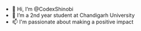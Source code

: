 - 👋 Hi, I’m @CodexShinobi
- 👀 I’m a 2nd year student at Chandigarh University
- 📫 I'm passionate about making a positive impact

<!---
CodexShinobi/CodexShinobi is a ✨ special ✨ repository because its `README.md` (this file) appears on your GitHub profile.
You can click the Preview link to take a look at your changes.
--->
